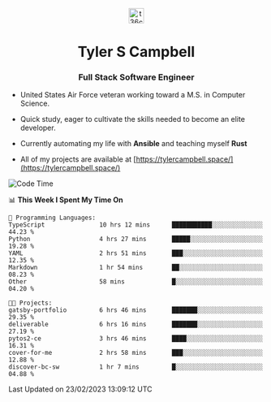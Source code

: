 <p align="center">
<a href="https://www.linkedin.com/in/t36campbell" target="blank"><img align="center" src="https://ik.imagekit.io/t36campbell/Portfolio/linkedin.png.original_m8bbGgPh6.png" alt="t36campbell" height="30" width="30" /></a>
</p>
<h1 align="center">Tyler S Campbell</h1>
<h3 align="center">Full Stack Software Engineer</h3>

* United States Air Force veteran working toward a M.S. in Computer Science.

* Quick study, eager to cultivate the skills needed to become an elite developer.

* Currently automating my life with **Ansible** and teaching myself **Rust**

* All of my projects are available at [https://tylercampbell.space/](https://tylercampbell.space/)

<!--START_SECTION:waka-->
![Code Time](http://img.shields.io/badge/Code%20Time-2%2C196%20hrs%2048%20mins-blue)

📊 **This Week I Spent My Time On** 

```text
💬 Programming Languages: 
TypeScript               10 hrs 12 mins      ███████████░░░░░░░░░░░░░░   44.23 % 
Python                   4 hrs 27 mins       █████░░░░░░░░░░░░░░░░░░░░   19.28 % 
YAML                     2 hrs 51 mins       ███░░░░░░░░░░░░░░░░░░░░░░   12.35 % 
Markdown                 1 hr 54 mins        ██░░░░░░░░░░░░░░░░░░░░░░░   08.23 % 
Other                    58 mins             █░░░░░░░░░░░░░░░░░░░░░░░░   04.20 % 

🐱‍💻 Projects: 
gatsby-portfolio         6 hrs 46 mins       ███████░░░░░░░░░░░░░░░░░░   29.35 % 
deliverable              6 hrs 16 mins       ███████░░░░░░░░░░░░░░░░░░   27.19 % 
pytos2-ce                3 hrs 46 mins       ████░░░░░░░░░░░░░░░░░░░░░   16.31 % 
cover-for-me             2 hrs 58 mins       ███░░░░░░░░░░░░░░░░░░░░░░   12.88 % 
discover-bc-sw           1 hr 7 mins         █░░░░░░░░░░░░░░░░░░░░░░░░   04.88 % 
```


 Last Updated on 23/02/2023 13:09:12 UTC
<!--END_SECTION:waka-->
